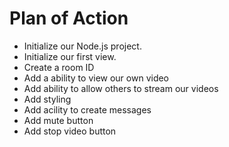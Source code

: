 # Plan of Action

- Initialize our Node.js project.
- Initialize our first view.
- Create a room ID
- Add a ability to view our own video
- Add ability to allow others to stream our videos
- Add styling 
- Add acility to create messages 
- Add mute button 
- Add stop video button